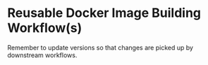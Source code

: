 # Reusable Docker Image Building Workflow(s)

Remember to update versions so that changes are picked up by downstream workflows.
